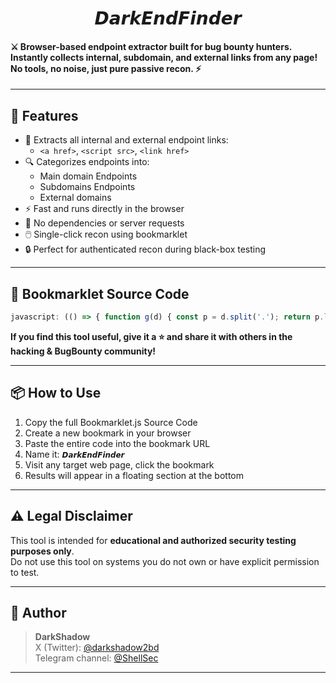 <h1 align="center">𝘿𝙖𝙧𝙠𝙀𝙣𝙙𝙁𝙞𝙣𝙙𝙚𝙧</h1>

<p align="center"><b><h4>
⚔️ Browser-based endpoint extractor built for bug bounty hunters. Instantly collects internal, subdomain, and external links from any page! No tools, no noise, just pure passive recon. ⚡
</h4></b></p>

---

## 🚀 Features

- 📌 Extracts all internal and external endpoint links:
  - `<a href>`, `<script src>`, `<link href>`
- 🔍 Categorizes endpoints into:
  - Main domain Endpoints
  - Subdomains Endpoints
  - External domains
- ⚡ Fast and runs directly in the browser
- 🧠 No dependencies or server requests
- 🖱️ Single-click recon using bookmarklet
- 🔒 Perfect for authenticated recon during black-box testing
---

## 🧠 Bookmarklet Source Code

```javascript
javascript: (() => { function g(d) { const p = d.split('.'); return p.length > 2 ? p.slice(-2).join(%27.%27) : d } const h = window.location.hostname, m = g(h), l = [...document.querySelectorAll(%27a[href]%27), ...document.querySelectorAll(%27script[src]%27), ...document.querySelectorAll(%27link[rel="stylesheet"][href]%27)], d = { main: [], subdomains: {}, external: new Set }; l.forEach(a => { try { const u = new URL(a.href || a.src, window.location.href), n = u.hostname, p = u.pathname; if (n === m) d.main.push(p); else if (n.endsWith(`.${m}`)) { d.subdomains[n] = d.subdomains[n] || []; d.subdomains[n].push(p) } else d.external.add(n) } catch (e) { } }); d.main = [...new Set(d.main)]; for (const s in d.subdomains) d.subdomains[s] = [...new Set(d.subdomains[s])]; d.external = [...d.external]; const v = document.createElement(%27div%27); v.style.cssText = %27padding:10px;border:1px solid black;background:white;margin-top:20px%27; v.innerHTML = %27<br><b>Follow me in X <a href="https://x.com/@darkshadow2bd" target="_blank">DarkShadow</a></b>%27; v.innerHTML += `<h3><b>Targeted domain: ${m}</b></h3>`; if (h !== m && d.subdomains[h]) { v.innerHTML += `<h4><b>endpoints of</b> <b>${h}</b></h4>` + d.subdomains[h].map(p => p).join(%27<br>%27) + %27<br>%27; delete d.subdomains[h] } if (Object.keys(d.subdomains).length > 0 || d.main.length > 0) { if (d.main.length > 0) v.innerHTML += `<h3><b>endpoints of ${m}</b></h3>` + d.main.join(%27<br>%27) + %27<br>%27; for (const s in d.subdomains) v.innerHTML += `<h4><b>endpoints of</b> <b>${s}</b></h4>` + d.subdomains[s].join(%27<br>%27) + %27<br>%27 } if (d.external.length > 0) v.innerHTML += `<h4><b>external domains:</b></h4>` + d.external.join(%27<br>%27) + %27<br>%27; v.innerHTML += %27<br><b>Follow me in X <a href="https://x.com/@darkshadow2bd" target="_blank">DarkShadow</a></b>%27; document.body.appendChild(v); v.scrollIntoView(); })();
```
**If you find this tool useful, give it a ⭐️ and share it with others in the hacking & BugBounty community!**

---

## 📦 How to Use

1. Copy the full Bookmarklet.js Source Code
2. Create a new bookmark in your browser
3. Paste the entire code into the bookmark URL
4. Name it: `𝘿𝙖𝙧𝙠𝙀𝙣𝙙𝙁𝙞𝙣𝙙𝙚𝙧`
5. Visit any target web page, click the bookmark
6. Results will appear in a floating section at the bottom

---
## ⚠️ Legal Disclaimer

This tool is intended for **educational and authorized security testing purposes only**.  
Do not use this tool on systems you do not own or have explicit permission to test.

---

## 👤 Author

> **DarkShadow**  
> X (Twitter): [@darkshadow2bd](https://x.com/@darkshadow2bd)  
> Telegram channel: [@ShellSec](https://t.me/ShellSec)

---


